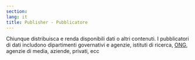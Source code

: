 ```yaml
---
section: 
lang: it 
title: Publisher - Pubblicatore
---
```

Chiunque distribuisca e renda disponibili dati o altri contenuti. 
I pubblicatori di dati includono dipartimenti governativi e agenzie, istituti di ricerca, [ONG](/glossary/it/NGO), agenzie di media, aziende, privati, ecc
